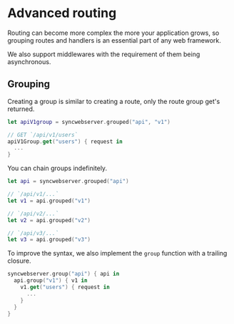 # Advanced routing

Routing can become more complex the more your application grows, so grouping routes and handlers is an essential part of any web framework.

We also support middlewares with the requirement of them being asynchronous.

## Grouping

Creating a group is similar to creating a route, only the route group get's returned.

```swift
let apiV1group = syncwebserver.grouped("api", "v1")

// GET `/api/v1/users`
apiV1Group.get("users") { request in
  ...
}
```

You can chain groups indefinitely.

```swift
let api = syncwebserver.grouped("api")

// `/api/v1/...`
let v1 = api.grouped("v1")

// `/api/v2/...`
let v2 = api.grouped("v2")

// `/api/v3/...`
let v3 = api.grouped("v3")
```

To improve the syntax, we also implement the `group` function with a trailing closure.

```swift
syncwebserver.group("api") { api in
  api.group("v1") { v1 in
    v1.get("users") { request in
      ...
    }
  }
}
```
